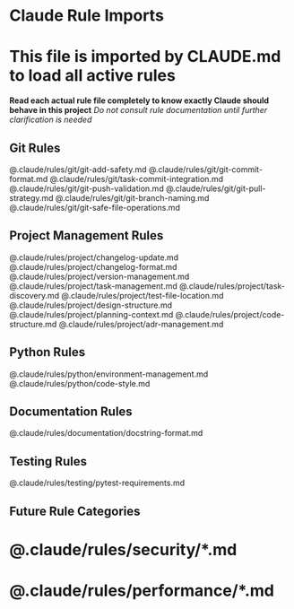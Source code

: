 # Claude Rule Imports
# This file is imported by CLAUDE.md to load all active rules
**Read each actual rule file completely to know exactly Claude should behave in this project**
*Do not consult rule documentation until further clarification is needed*

## Git Rules
@.claude/rules/git/git-add-safety.md
@.claude/rules/git/git-commit-format.md
@.claude/rules/git/task-commit-integration.md
@.claude/rules/git/git-push-validation.md
@.claude/rules/git/git-pull-strategy.md
@.claude/rules/git/git-branch-naming.md
@.claude/rules/git/git-safe-file-operations.md

## Project Management Rules
@.claude/rules/project/changelog-update.md
@.claude/rules/project/changelog-format.md
@.claude/rules/project/version-management.md
@.claude/rules/project/task-management.md
@.claude/rules/project/task-discovery.md
@.claude/rules/project/test-file-location.md
@.claude/rules/project/design-structure.md
@.claude/rules/project/planning-context.md
@.claude/rules/project/code-structure.md
@.claude/rules/project/adr-management.md

## Python Rules
@.claude/rules/python/environment-management.md
@.claude/rules/python/code-style.md

## Documentation Rules
@.claude/rules/documentation/docstring-format.md

## Testing Rules
@.claude/rules/testing/pytest-requirements.md

## Future Rule Categories
# @.claude/rules/security/*.md
# @.claude/rules/performance/*.md
